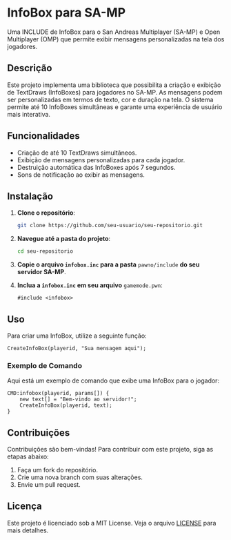 # InfoBox para SA-MP

Uma INCLUDE de InfoBox para o San Andreas Multiplayer (SA-MP) e Open Multiplayer (OMP) que permite exibir mensagens personalizadas na tela dos jogadores.

## Descrição

Este projeto implementa uma biblioteca que possibilita a criação e exibição de TextDraws (InfoBoxes) para jogadores no SA-MP. As mensagens podem ser personalizadas em termos de texto, cor e duração na tela. O sistema permite até 10 InfoBoxes simultâneas e garante uma experiência de usuário mais interativa.

## Funcionalidades

- Criação de até 10 TextDraws simultâneos.
- Exibição de mensagens personalizadas para cada jogador.
- Destruição automática das InfoBoxes após 7 segundos.
- Sons de notificação ao exibir as mensagens.

## Instalação

1. **Clone o repositório**:

   ```bash
   git clone https://github.com/seu-usuario/seu-repositorio.git
   ```

2. **Navegue até a pasta do projeto**:

   ```bash
   cd seu-repositorio
   ```

3. **Copie o arquivo `infobox.inc` para a pasta** `pawno/include` **do seu servidor SA-MP**.

4. **Inclua a `infobox.inc` em seu arquivo** `gamemode.pwn`:

   ```pawn
   #include <infobox>
   ```

## Uso

Para criar uma InfoBox, utilize a seguinte função:

```pawn
CreateInfoBox(playerid, "Sua mensagem aqui");
```

### Exemplo de Comando

Aqui está um exemplo de comando que exibe uma InfoBox para o jogador:

```pawn
CMD:infobox(playerid, params[]) {
    new text[] = "Bem-vindo ao servidor!";
    CreateInfoBox(playerid, text);
}
```

## Contribuições

Contribuições são bem-vindas! Para contribuir com este projeto, siga as etapas abaixo:

1. Faça um fork do repositório.
2. Crie uma nova branch com suas alterações.
3. Envie um pull request.

## Licença

Este projeto é licenciado sob a MIT License. Veja o arquivo [LICENSE](LICENSE) para mais detalhes.

